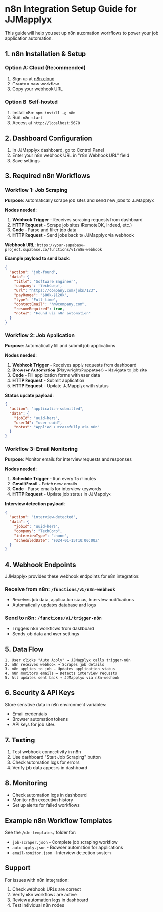 # n8n Integration Setup Guide for JJMapplyx

This guide will help you set up n8n automation workflows to power your job application automation.

## 1. n8n Installation & Setup

### Option A: Cloud (Recommended)
1. Sign up at [n8n.cloud](https://n8n.cloud)
2. Create a new workflow
3. Copy your webhook URL

### Option B: Self-hosted
1. Install n8n: `npm install -g n8n`
2. Run: `n8n start`
3. Access at `http://localhost:5678`

## 2. Dashboard Configuration

1. In JJMapplyx dashboard, go to Control Panel
2. Enter your n8n webhook URL in "n8n Webhook URL" field
3. Save settings

## 3. Required n8n Workflows

### Workflow 1: Job Scraping
**Purpose**: Automatically scrape job sites and send new jobs to JJMapplyx

**Nodes needed**:
1. **Webhook Trigger** - Receives scraping requests from dashboard
2. **HTTP Request** - Scrape job sites (RemoteOK, Indeed, etc.)
3. **Code** - Parse and filter job data
4. **HTTP Request** - Send jobs back to JJMapplyx via webhook

**Webhook URL**: `https://your-supabase-project.supabase.co/functions/v1/n8n-webhook`

**Example payload to send back**:
```json
{
  "action": "job-found",
  "data": {
    "title": "Software Engineer",
    "company": "TechCorp",
    "url": "https://company.com/jobs/123",
    "payRange": "$80k-$120k",
    "type": "Full-time",
    "contactEmail": "hr@company.com",
    "resumeRequired": true,
    "notes": "Found via n8n automation"
  }
}
```

### Workflow 2: Job Application
**Purpose**: Automatically fill and submit job applications

**Nodes needed**:
1. **Webhook Trigger** - Receives apply requests from dashboard
2. **Browser Automation** (Playwright/Puppeteer) - Navigate to job site
3. **Code** - Fill application forms with user data
4. **HTTP Request** - Submit application
5. **HTTP Request** - Update JJMapplyx with status

**Status update payload**:
```json
{
  "action": "application-submitted",
  "data": {
    "jobId": "uuid-here",
    "userId": "user-uuid",
    "notes": "Applied successfully via n8n"
  }
}
```

### Workflow 3: Email Monitoring
**Purpose**: Monitor emails for interview requests and responses

**Nodes needed**:
1. **Schedule Trigger** - Run every 15 minutes
2. **Gmail/Email** - Fetch new emails
3. **Code** - Parse emails for interview keywords
4. **HTTP Request** - Update job status in JJMapplyx

**Interview detection payload**:
```json
{
  "action": "interview-detected",
  "data": {
    "jobId": "uuid-here",
    "company": "TechCorp",
    "interviewType": "phone",
    "scheduledDate": "2024-01-15T10:00:00Z"
  }
}
```

## 4. Webhook Endpoints

JJMapplyx provides these webhook endpoints for n8n integration:

### Receive from n8n: `/functions/v1/n8n-webhook`
- Receives job data, application status, interview notifications
- Automatically updates database and logs

### Send to n8n: `/functions/v1/trigger-n8n`
- Triggers n8n workflows from dashboard
- Sends job data and user settings

## 5. Data Flow

```
1. User clicks "Auto Apply" → JJMapplyx calls trigger-n8n
2. n8n receives webhook → Scrapes job details
3. n8n applies to job → Updates application status
4. n8n monitors emails → Detects interview requests
5. All updates sent back → JJMapplyx via n8n-webhook
```

## 6. Security & API Keys

Store sensitive data in n8n environment variables:
- Email credentials
- Browser automation tokens
- API keys for job sites

## 7. Testing

1. Test webhook connectivity in n8n
2. Use dashboard "Start Job Scraping" button
3. Check automation logs for errors
4. Verify job data appears in dashboard

## 8. Monitoring

- Check automation logs in dashboard
- Monitor n8n execution history
- Set up alerts for failed workflows

## Example n8n Workflow Templates

See the `/n8n-templates/` folder for:
- `job-scraper.json` - Complete job scraping workflow
- `auto-apply.json` - Browser automation for applications
- `email-monitor.json` - Interview detection system

## Support

For issues with n8n integration:
1. Check webhook URLs are correct
2. Verify n8n workflows are active
3. Review automation logs in dashboard
4. Test individual n8n nodes